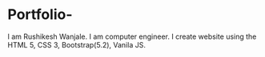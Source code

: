 # Portfolio-
I am Rushikesh Wanjale. I am computer engineer. I create website using the HTML 5, CSS 3, Bootstrap(5.2), Vanila JS.

